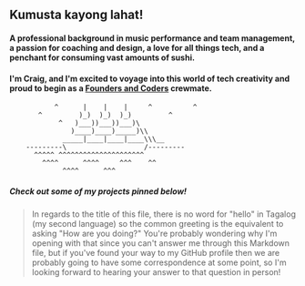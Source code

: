 ## Kumusta kayong lahat!

#### A professional background in music performance and team management, a passion for coaching and design, a love for all things tech, and a penchant for consuming vast amounts of sushi. 
#### I'm Craig, and I'm excited to voyage into this world of tech creativity and proud to begin as a [Founders and Coders](https://www.foundersandcoders.com/) crewmate.

               ^      |    |    |     ^          ^
           ^         )_)  )_)  )_)         ^    
                ^   )___))___))___)\            
                   )____)____)_____)\\
                 _____|____|____|____\\\__
        ---------\                   /---------
          ^^^^^ ^^^^^^^^^^^^^^^^^^^^^
            ^^^^      ^^^^     ^^^    ^^
                 ^^^^      ^^^

##### Check out some of my projects pinned below!

> In regards to the title of this file, there is no word for "hello" in Tagalog (my second language) so the common greeting is the equivalent to asking "How are you doing?"
> You're probably wondering why I'm opening with that since you can't answer me through this Markdown file, but if you've found your way to my GitHub profile then we are probably going to have some correspondence at some point, so I'm looking forward to hearing your answer to that question in person!
